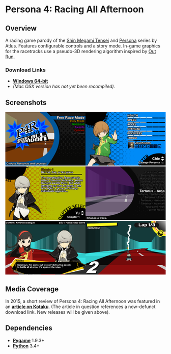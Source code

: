 # Persona 4: Racing All Afternoon

## Overview
A racing game parody of the [Shin Megami Tensei](https://en.wikipedia.org/wiki/Shin_Megami_Tensei) and [Persona](https://en.wikipedia.org/wiki/Persona_(series)) series by Atlus. Features configurable controls and a story mode. In-game graphics for the racetracks use a pseudo-3D rendering algorithm inspired by [Out Run](https://en.wikipedia.org/wiki/Out_Run).

### Download Links
* **[Windows 64-bit](https://mega.nz/#!E2oWDKpR!iVOooHR6t8sjUutHiOPGtVgbYpjHNT7vbeap6FIIUhs)**
* *(Mac OSX version has not yet been recompiled).*

## Screenshots
<img src="screenshots/screenshot-1.png" alt="screen-1" width="50%" height="50%"><img src="screenshots/screenshot-2.png" alt="screen-2" width="50%" height="50%">
<img src="screenshots/screenshot-3.png" alt="screen-3" width="50%" height="50%"><img src="screenshots/screenshot-4.png" alt="screen-4" width="50%" height="50%">
<img src="screenshots/screenshot-5.png" alt="screen-5" width="50%" height="50%"><img src="screenshots/screenshot-6.png" alt="screen-6" width="50%" height="50%">

## Media Coverage
In 2015, a short review of Persona 4: Racing All Afternoon was featured in an **[article on Kotaku](https://kotaku.com/fan-game-crosses-persona-with-mario-kart-1687631199)**. (The article in question references a now-defunct download link. New releases will be given above).

## Dependencies
* **[Pygame](https://www.pygame.org/news)** 1.9.3+
* **[Python](https://www.python.org/)** 3.4+


